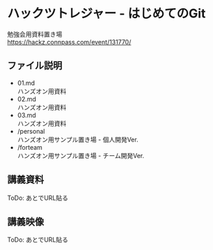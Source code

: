 # ハックツトレジャー - はじめてのGit
勉強会用資料置き場  
https://hackz.connpass.com/event/131770/

## ファイル説明
- 01.md  
  ハンズオン用資料
- 02.md  
  ハンズオン用資料
- 03.md  
  ハンズオン用資料
- /personal  
  ハンズオン用サンプル置き場 - 個人開発Ver.
- /forteam  
  ハンズオン用サンプル置き場 - チーム開発Ver.

## 講義資料

ToDo: あとでURL貼る

## 講義映像

ToDo: あとでURL貼る
